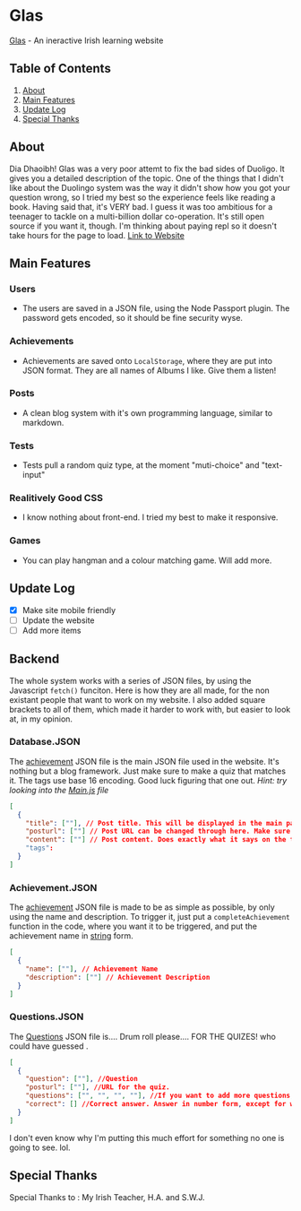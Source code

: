 # Glas

[Glas](https://glas.low-fat-lard.repl.co) - An ineractive Irish learning website
## Table of Contents
1. [About](#about)
2. [Main Features](#main-features)
3. [Update Log](#update-log)
4. [Special Thanks](#special-thanks)

## About
Dia Dhaoibh! Glas was a very poor attemt to fix the bad sides of Duoligo. It gives you a detailed description of the topic. One of the things that I didn't like about the Duolingo system was the way it didn't show how you got your question wrong, so I tried my best so the experience feels like reading a book. Having said that, it's VERY bad. I guess it was too ambitious for a teenager to tackle on a multi-billion dollar co-operation. It's still open source if you want it, though. I'm thinking about paying repl so it doesn't take hours for the page to load. [Link to Website](https://glas.low-fat-lard.repl.co)

## Main Features

### Users
- The users are saved in a JSON file, using the Node Passport plugin. The password gets encoded, so it should be fine security wyse. 

### Achievements 
- Achievements are saved onto `LocalStorage`, where they are put into JSON format. They are all names of Albums I like. Give them a listen!

### Posts
- A clean blog system with it's own programming language, similar to markdown.

### Tests
- Tests pull a random quiz type, at the moment "muti-choice" and "text-input"

### Realitively Good CSS
- I know nothing about front-end. I tried my best to make it responsive.

### Games
- You can play hangman and a colour matching game. Will add more.

## Update Log
- [x] Make site mobile friendly
- [ ] Update the website
- [ ] Add more items

## Backend
The whole system works with a series of JSON files, by using the Javascript `fetch()` funciton. Here is how they are all made, for the non existant people that want to work on my website. I also added square brackets to all of them, which made it harder to work with, but easier to look at, in my opinion.

### Database.JSON
The [achievement](https://github.com/Low-Fat-Lard/Glas/blob/main/public/json/database.json) JSON file is the main JSON file used in the website. It's nothing but a blog framework. Just make sure to make a quiz that matches it. The tags use base 16 encoding. Good luck figuring that one out. *Hint: try looking into the [Main.js](https://github.com/Low-Fat-Lard/Glas/blob/main/public/js/main.js) file*
```json
[
  {
    "title": [""], // Post title. This will be displayed in the main page.
    "posturl": [""] // Post URL can be changed through here. Make sure to use a term not used before, or else the whole thing falls to pieces.
    "content": [""] // Post content. Does exactly what it says on the tin.
    "tags":
  }
]
```

### Achievement.JSON
The [achievement](https://github.com/Low-Fat-Lard/Glas/blob/main/public/json/achievements.json) JSON file is made to be as simple as possible, by only using the name and description. To trigger it, just put a `completeAchievement` function in the code, where you want it to be triggered, and put the achievement name in [string](https://www.w3schools.com/js/js_strings.asp) form.
```json
[
  {
    "name": [""], // Achievement Name
    "description": [""] // Achievement Description
  }
]
```

### Questions.JSON
The [Questions](https://github.com/Low-Fat-Lard/Glas/blob/main/public/json/questions.json) JSON file is.... Drum roll please.... FOR THE QUIZES! who could have guessed . 
```json
[
  {
    "question": [""], //Question
    "posturl": [""], //URL for the quiz.
    "questions": ["", "", "", ""], //If you want to add more questions, just add more strings.
    "correct": [] //Correct answer. Answer in number form, except for when it's colour mode, where you type in a string. (E.g. [1] selects the first question element.)
  }
]
```
I don't even know why I'm putting this much effort for something no one is going to see. lol.

## Special Thanks
Special Thanks to : My Irish Teacher, H.A. and S.W.J.

